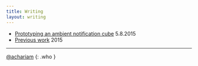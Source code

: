 ```yaml
---
title: Writing
layout: writing
---
```


+ [Prototyping an ambient notification cube](/prototyping) <span>5.8.2015</span>
+ [Previous work](/work) <span>2015</span>

-----

[@achariam](http://www.twitter.com/achariam)
{: .who }

